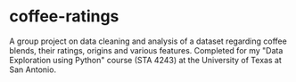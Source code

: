 # coffee-ratings
A group project on data cleaning and analysis of a dataset regarding coffee blends, their ratings, origins and various features. Completed for my "Data Exploration using Python" course (STA 4243) at the University of Texas at San Antonio.
